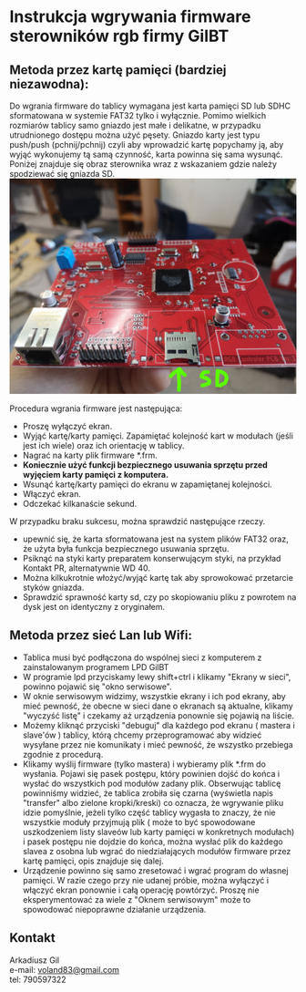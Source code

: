 # Instrukcja wgrywania firmware sterowników rgb firmy GilBT

## Metoda przez kartę pamięci (bardziej niezawodna):
Do wgrania firmware do tablicy wymagana jest karta pamięci SD lub SDHC sformatowana w systemie FAT32 tylko i wyłącznie. Pomimo wielkich rozmiarów tablicy samo gniazdo jest małe i delikatne, w przypadku utrudnionego dostępu można użyć pęsety. Gniazdo karty jest typu push/push (pchnij/pchnij) czyli aby wprowadzić kartę popychamy ją, aby wyjąć wykonujemy tą samą czynność, karta powinna się sama wysunąć. Poniżej znajduje się obraz sterownika wraz z wskazaniem gdzie należy spodziewać się gniazda SD.
![rgb_controler.jpg](rgb_controler.jpg)

Procedura wgrania firmware jest następująca:  
- Proszę wyłączyć ekran.
- Wyjąć kartę/karty pamięci. Zapamiętać kolejność kart w modułach (jeśli jest ich wiele) oraz ich orientację w tablicy.
- Nagrać na karty plik firmware *.frm.
- **Koniecznie użyć funkcji bezpiecznego usuwania sprzętu przed wyjęciem karty pamięci z komputera.**
- Wsunąć kartę/karty pamięci do ekranu w zapamiętanej kolejności.
- Włączyć ekran.
- Odczekać kilkanaście sekund.

W przypadku braku sukcesu, można sprawdzić następujące rzeczy.
- upewnić się, że karta sformatowana jest na system plików FAT32 oraz, że użyta była funkcja bezpiecznego usuwania sprzętu.
- Psiknąć na styki karty preparatem konserwującym styki, na przykład Kontakt PR, alternatywnie WD 40.
- Można kilkukrotnie włożyć/wyjąć kartę tak aby sprowokować przetarcie styków gniazda.
- Sprawdzić sprawność karty sd, czy po skopiowaniu pliku z powrotem na dysk jest on identyczny z oryginałem.

## Metoda przez sieć Lan lub Wifi:

- Tablica musi być podłączona do wspólnej sieci z komputerem z zainstalowanym programem LPD GilBT
- W programie lpd przyciskamy lewy shift+ctrl i klikamy "Ekrany w sieci", powinno pojawić się "okno serwisowe".
- W oknie serwisowym widzimy, wszystkie ekrany i ich pod ekrany, aby mieć pewność, że obecne w sieci dane o ekranach są aktualne, klikamy "wyczyść listę" i czekamy aż urządzenia ponownie się pojawią na liście. 
- Możemy kliknąć przyciski "debuguj" dla każdego pod ekranu ( mastera i slave'ów ) tablicy, którą chcemy przeprogramować aby widzieć wysyłane przez nie komunikaty i mieć pewność, że wszystko przebiega zgodnie z procedurą.
- Klikamy wyślij firmware (tylko mastera) i wybieramy plik *.frm do wysłania. Pojawi się pasek postępu, który powinien dojść do końca i wysłać do wszystkich pod modułów zadany plik. Obserwując tablicę powinniśmy widzieć, że tablica zrobiła się czarna (wyświetla napis "transfer" albo zielone kropki/kreski) co oznacza, że wgrywanie pliku idzie pomyślnie, jeżeli tylko część tablicy wygasła to znaczy, że nie wszystkie moduły przyjmują plik ( może to być spowodowane uszkodzeniem listy slaveów lub karty pamięci w konkretnych modułach) i pasek postępu nie dojdzie do końca, można wysłać plik do każdego slavea z osobna lub wgrać do niedziałających modułów firmware przez kartę pamięci, opis znajduje się dalej. 
- Urządzenie powinno się samo zresetować i wgrać program do własnej pamięci.
W razie czego przy nie udanej próbie, można wyłączyć i włączyć ekran ponownie i całą operację powtórzyć.
Proszę nie eksperymentować za wiele z "Oknem serwisowym" może to spowodować niepoprawne działanie urządzenia.

## Kontakt

Arkadiusz Gil  
e-mail: voland83@gmail.com  
tel: 790597322  
